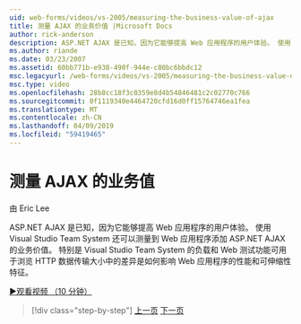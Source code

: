 ```yaml
---
uid: web-forms/videos/vs-2005/measuring-the-business-value-of-ajax
title: 测量 AJAX 的业务价值 |Microsoft Docs
author: rick-anderson
description: ASP.NET AJAX 是已知，因为它能够提高 Web 应用程序的用户体验。 使用 Visual Studio Team System 还可以测量 busine...
ms.author: riande
ms.date: 03/23/2007
ms.assetid: 60bb771b-e938-490f-944e-c80bc6bbdc12
msc.legacyurl: /web-forms/videos/vs-2005/measuring-the-business-value-of-ajax
msc.type: video
ms.openlocfilehash: 28b8cc18f3c0359e8d4b54846481c2c02770c766
ms.sourcegitcommit: 0f1119340e4464720cfd16d0ff15764746ea1fea
ms.translationtype: MT
ms.contentlocale: zh-CN
ms.lasthandoff: 04/09/2019
ms.locfileid: "59419465"
---
```

# <a name="measuring-the-business-value-of-ajax"></a>测量 AJAX 的业务值

由 Eric Lee

ASP.NET AJAX 是已知，因为它能够提高 Web 应用程序的用户体验。 使用 Visual Studio Team System 还可以测量到 Web 应用程序添加 ASP.NET AJAX 的业务价值。 特别是 Visual Studio Team System 的负载和 Web 测试功能可用于浏览 HTTP 数据传输大小中的差异是如何影响 Web 应用程序的性能和可伸缩性特征。

[&#9654;观看视频 （10 分钟）](https://channel9.msdn.com/Blogs/ASP-NET-Site-Videos/measuring-the-business-value-of-ajax)

> [!div class="step-by-step"]
> [上一页](introduction-to-managing-and-running-tests-with-team-system.md)
> [下一页](code-coverage-of-automated-tests.md)
